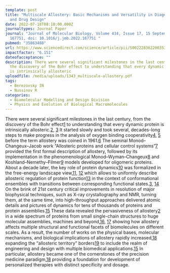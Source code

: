 ```yaml
---
template: post
title: "Multiscale Allostery: Basic Mechanisms and Versatility in Diagnostics
  and Drug Design"
date: 2022-07-18T08:10:00.000Z
journaltypes: Journal Paper
journal: "Journal of Molecular Biology, Volume 434, Issue 17, 15 September 2022,
  167751, doi: 10.1016/j.jmb.2022.167751 "
pubmed: "35863488"
url: https://www.sciencedirect.com/science/article/pii/S0022283622003539?via%3Dihub
impactfactor: "6.151"
dateofacceptance: ""
description: There were several significant milestones in the last century, from
  the discovery of the Bohr effect to understanding that every dynamic protein
  is intrinsically allosteric
uploadfile: /media/uploads/1343_multiscale-allostery.pdf
tags:
  - Berezovsky IN
  - Nussinov R
categories:
  - Biomolecular Modelling and Design Division
  - Physics and Evolution of Biological Macromolecules
---
```

<!--StartFragment-->

There were several significant milestones in the last century, from the discovery of the Bohr effect[1](https://www.sciencedirect.com/science/article/pii/S0022283622003539?via%3Dihub#b0005) to understanding that every dynamic protein is intrinsically allosteric.[2](https://www.sciencedirect.com/science/article/pii/S0022283622003539?via%3Dihub#b0010), [3](https://www.sciencedirect.com/science/article/pii/S0022283622003539?via%3Dihub#b0015) It started slowly and took several, decades-long steps to make progress in the analysis of oxygen binding cooperativity[4](https://www.sciencedirect.com/science/article/pii/S0022283622003539?via%3Dihub#b0020), [5](https://www.sciencedirect.com/science/article/pii/S0022283622003539?via%3Dihub#b0025) before the term allostery was coined in 1961.[6](https://www.sciencedirect.com/science/article/pii/S0022283622003539?via%3Dihub#b0030) The seminal Monod–Changeux–Jacob work “Allosteric proteins and cellular control systems”[7](https://www.sciencedirect.com/science/article/pii/S0022283622003539?via%3Dihub#b0035) provided the first formal description of allostery, followed by its implementation in the phenomenological Monod–Wyman–Changeux[8](https://www.sciencedirect.com/science/article/pii/S0022283622003539?via%3Dihub#b0040) and Koshland–Nemethy–Filmer[9](https://www.sciencedirect.com/science/article/pii/S0022283622003539?via%3Dihub#b0045) models developed for oligomeric proteins. About a decade later, the key role of protein dynamics[10](https://www.sciencedirect.com/science/article/pii/S0022283622003539?via%3Dihub#b0050) was formalized in the free-energy landscape view,[11](https://www.sciencedirect.com/science/article/pii/S0022283622003539?via%3Dihub#b0055), [12](https://www.sciencedirect.com/science/article/pii/S0022283622003539?via%3Dihub#b0060) which allows to uniformly describe allosteric regulation of protein function[13](https://www.sciencedirect.com/science/article/pii/S0022283622003539?via%3Dihub#b0065) in the context of conformational ensembles with transitions between corresponding functional states.[3](https://www.sciencedirect.com/science/article/pii/S0022283622003539?via%3Dihub#b0015), [14](https://www.sciencedirect.com/science/article/pii/S0022283622003539?via%3Dihub#b0070) On the brink of 21st century critical improvements in resolution of major biophysical techniques, such as X-ray crystallography and NMR, turning them, at the same time, into high-throughput approaches delivered atomic details and pictures of dynamics for tens of thousands of proteins and protein assemblies.[15](https://www.sciencedirect.com/science/article/pii/S0022283622003539?via%3Dihub#b0075) These data revealed the pervasiveness of allostery[2](https://www.sciencedirect.com/science/article/pii/S0022283622003539?via%3Dihub#b0010) in a wide spectrum of proteins from small single-chain structures to huge molecular assemblies, machines and beyond,[16](https://www.sciencedirect.com/science/article/pii/S0022283622003539?via%3Dihub#b0080), [17](https://www.sciencedirect.com/science/article/pii/S0022283622003539?via%3Dihub#b0085) showing how allostery affects multiple structural and functional facets of biomolecules on different scales. As a result, the number of works on the physical bases, molecular mechanisms, and biological implications of allostery rapidly increased,[18](https://www.sciencedirect.com/science/article/pii/S0022283622003539?via%3Dihub#b0090) expanding the “allosteric territory” borders[19](https://www.sciencedirect.com/science/article/pii/S0022283622003539?via%3Dihub#b0095) to include the realm of engineering and design with multiple biomedical applications.[15](https://www.sciencedirect.com/science/article/pii/S0022283622003539?via%3Dihub#b0075) In particular, allostery became one of the cornerstones of the precision medicine paradigm,[18](https://www.sciencedirect.com/science/article/pii/S0022283622003539?via%3Dihub#b0090) providing a foundation for development of personalized therapies with distinct specificity and dosage.

<!--EndFragment-->